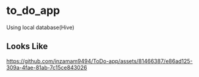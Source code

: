 # to_do_app

Using local database(Hive)

## Looks Like


https://github.com/inzamam9494/ToDo-app/assets/81466387/e86ad125-309a-4fae-81ab-7c15ce843026





